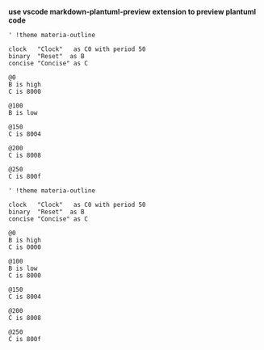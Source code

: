 **use vscode markdown-plantuml-preview extension to preview plantuml code**

```plantuml
' !theme materia-outline

clock   "Clock"   as C0 with period 50
binary  "Reset"  as B
concise "Concise" as C

@0
B is high
C is 8000

@100
B is low

@150
C is 8004

@200
C is 8008

@250
C is 800f
```

```plantuml
' !theme materia-outline

clock   "Clock"   as C0 with period 50
binary  "Reset"  as B
concise "Concise" as C

@0
B is high
C is 0000

@100
B is low
C is 8000

@150
C is 8004

@200
C is 8008

@250
C is 800f
```
